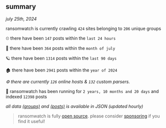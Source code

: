 
## summary
_july 25th, 2024_

ransomwatch is currently crawling `424` sites belonging to `206` unique groups

⏲ there have been `147` posts within the `last 24 hours`

🦈 there have been `364` posts within the `month of july`

🪐 there have been `1314` posts within the `last 90 days`

🏚 there have been `2941` posts within the `year of 2024`

_⚙️ there are currently `126` online hosts & `132` custom parsers._

🦕 ransomwatch has been running for `2 years, 10 months and 20 days` and indexed `12398` posts

_all data  [(groups)](http://ransomwhat.telemetry.ltd/groups) and [(posts)](http://ransomwhat.telemetry.ltd/posts) is available in JSON (updated hourly)_

> ransomwatch is fully [open source](https://github.com/joshhighet/ransomwatch#ransomwatch--). please consider [sponsoring](https://github.com/sponsors/joshhighet) if you find it useful!
